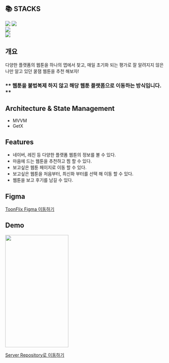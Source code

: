 <h2>📚 STACKS</h2>
<div>
  <img src="https://img.shields.io/badge/dart-0175C2?style=for-the-badge&logo=dart&logoColor=white"> <img src="https://img.shields.io/badge/flutter-02569B?style=for-the-badge&logo=flutter&logoColor=white">
</div>  
<div>  
    <img src="https://img.shields.io/badge/SharedPreferences-41AD48?style=flat-square">
</div>  
<div>  
  <img src="https://img.shields.io/badge/GetX-5387C6?style=flat-square"> 
</div>   

## 개요  

다양한 플랫폼의 웹툰을 하나의 앱에서 찾고, 매일 초기화 되는 평가로 잘 알려지지 않은 나만 알고 있던 꿀잼 웹툰을 추천 해보자!  

### ** 웹툰을 불법복제 하지 않고 해당 웹툰 플랫폼으로 이동하는 방식입니다. **  

## Architecture & State Management  
+ MVVM  
+ GetX  

## Features  

- 네이버, 레진 등 다양한 플랫폼 웹툰의 정보를 볼 수 있다.  
- 마음에 드는 웹툰을 추천하고 찜 할 수 있다.  
- 보고싶은 웹툰 페이지로 이동 할 수 있다.  
- 보고싶은 웹툰을 처음부터, 최신화 부터를 선택 해 이동 할 수 있다.  
- 웹툰을 보고 후기를 남길 수 있다.  

## Figma  

[ToonFlix Figma 이동하기](https://www.figma.com/file/AcBSZDE8CXW79wlb31gw1u/ToonFlix?node-id=0-1&t=KP1fIXHmTEhpUES9-0)

## Demo  

<img src="https://github.com/rkdalsdl98/toonflix/assets/77562358/2d5a3faf-325b-45d7-8b3d-3f0c1145ccb4" width="200" height="355">

[Server Repository로 이동하기](https://github.com/rkdalsdl98/toonflix-server)
